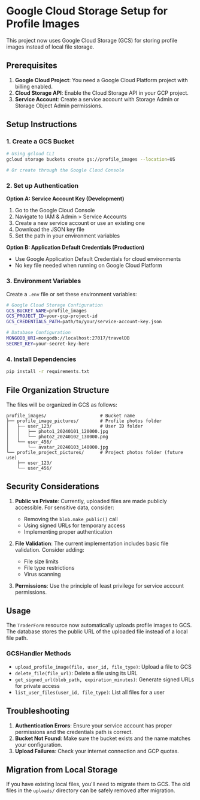 # Google Cloud Storage Setup for Profile Images

This project now uses Google Cloud Storage (GCS) for storing profile images instead of local file storage.

## Prerequisites

1. **Google Cloud Project**: You need a Google Cloud Platform project with billing enabled.
2. **Cloud Storage API**: Enable the Cloud Storage API in your GCP project.
3. **Service Account**: Create a service account with Storage Admin or Storage Object Admin permissions.

## Setup Instructions

### 1. Create a GCS Bucket

```bash
# Using gcloud CLI
gcloud storage buckets create gs://profile_images --location=US

# Or create through the Google Cloud Console
```

### 2. Set up Authentication

**Option A: Service Account Key (Development)**
1. Go to the Google Cloud Console
2. Navigate to IAM & Admin > Service Accounts
3. Create a new service account or use an existing one
4. Download the JSON key file
5. Set the path in your environment variables

**Option B: Application Default Credentials (Production)**
- Use Google Application Default Credentials for cloud environments
- No key file needed when running on Google Cloud Platform

### 3. Environment Variables

Create a `.env` file or set these environment variables:

```bash
# Google Cloud Storage Configuration
GCS_BUCKET_NAME=profile_images
GCS_PROJECT_ID=your-gcp-project-id
GCS_CREDENTIALS_PATH=path/to/your/service-account-key.json

# Database Configuration
MONGODB_URI=mongodb://localhost:27017/travelDB
SECRET_KEY=your-secret-key-here
```

### 4. Install Dependencies

```bash
pip install -r requirements.txt
```

## File Organization Structure

The files will be organized in GCS as follows:

```
profile_images/                    # Bucket name
├── profile_image_pictures/        # Profile photos folder
│   ├── user_123/                  # User ID folder
│   │   ├── photo1_20240101_120000.jpg
│   │   └── photo2_20240102_130000.png
│   └── user_456/
│       └── avatar_20240103_140000.jpg
└── profile_project_pictures/      # Project photos folder (future use)
    ├── user_123/
    └── user_456/
```

## Security Considerations

1. **Public vs Private**: Currently, uploaded files are made publicly accessible. For sensitive data, consider:
   - Removing the `blob.make_public()` call
   - Using signed URLs for temporary access
   - Implementing proper authentication

2. **File Validation**: The current implementation includes basic file validation. Consider adding:
   - File size limits
   - File type restrictions
   - Virus scanning

3. **Permissions**: Use the principle of least privilege for service account permissions.

## Usage

The `TraderForm` resource now automatically uploads profile images to GCS. The database stores the public URL of the uploaded file instead of a local file path.

### GCSHandler Methods

- `upload_profile_image(file, user_id, file_type)`: Upload a file to GCS
- `delete_file(file_url)`: Delete a file using its URL
- `get_signed_url(blob_path, expiration_minutes)`: Generate signed URLs for private access
- `list_user_files(user_id, file_type)`: List all files for a user

## Troubleshooting

1. **Authentication Errors**: Ensure your service account has proper permissions and the credentials path is correct.
2. **Bucket Not Found**: Make sure the bucket exists and the name matches your configuration.
3. **Upload Failures**: Check your internet connection and GCP quotas.

## Migration from Local Storage

If you have existing local files, you'll need to migrate them to GCS. The old files in the `uploads/` directory can be safely removed after migration. 